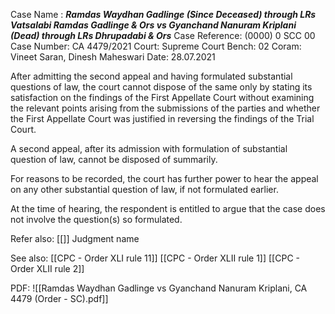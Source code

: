 Case Name : ***Ramdas Waydhan Gadlinge (Since Deceased) through LRs Vatsalabi Ramdas Gadlinge & Ors vs Gyanchand Nanuram Kriplani (Dead) through LRs Dhrupadabi & Ors***
Case Reference: (0000) 0 SCC 00
Case Number: CA 4479/2021
Court: Supreme Court
Bench: 02
Coram: Vineet Saran, Dinesh Maheswari
Date: 28.07.2021

After admitting the second appeal and having formulated substantial questions of law, the court cannot dispose of the same only by stating its satisfaction on the findings of the First Appellate Court without examining the relevant points arising from the submissions of the parties and whether the First Appellate Court was justified in reversing the findings of the Trial Court.

A second appeal, after its admission with formulation of substantial question of law, cannot be disposed of summarily.

For reasons to be recorded, the court has further power to hear the appeal on any other substantial question of law, if not formulated earlier.

At the time of hearing, the respondent is entitled to argue that the case does not involve the question(s) so formulated.


Refer also:
[[]]
Judgment name

See also:
[[CPC - Order XLI rule 11]] 
[[CPC - Order XLII rule 1]] 
[[CPC - Order XLII rule 2]] 

PDF:
![[Ramdas Waydhan Gadlinge vs Gyanchand Nanuram Kriplani, CA 4479 (Order - SC).pdf]]